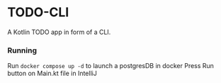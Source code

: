 # TODO-CLI
A Kotlin TODO app in form of a CLI.

### Running
Run `docker compose up -d` to launch a postgresDB in docker
Press Run button on Main.kt file in IntelliJ
 
